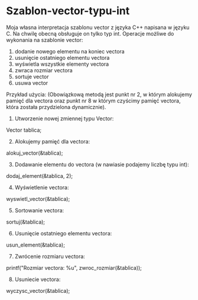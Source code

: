 # Szablon-vector-typu-int
Moja własna interpretacja szablonu vector z języka C++ napisana w języku C. Na chwilę obecną obsługuje on tylko typ int.
Operacje możliwe do wykonania na szablonie vector:
1) dodanie nowego elementu na koniec vectora
2) usunięcie ostatniego elementu vectora
3) wyświetla wszystkie elementy vectora
4) zwraca rozmiar vectora
5) sortuje vector
6) usuwa vector

Przykład użycia:
(Obowiązkową metodą jest punkt nr 2, w którym alokujemy pamięć dla vectora oraz punkt nr 8 w którym czyścimy pamięć vectora, która została przydzielona dynamicznie).

1. Utworzenie nowej zmiennej typu Vector:

Vector tablica;

2. Alokujemy pamięć dla vectora:

alokuj_vector(&tablica);

3. Dodawanie elementu do vectora (w nawiasie podajemy liczbę typu int):

dodaj_element(&tablica, 2);

4. Wyświetlenie vectora:

wyswietl_vector(&tablica);

5. Sortowanie vectora:

sortuj(&tablica);

6. Usunięcie ostatniego elementu vectora:

usun_element(&tablica);

7. Zwrócenie rozmiaru vectora:

printf("Rozmiar vectora: %u", zwroc_rozmiar(&tablica));

8. Usuniecie vectora:

wyczysc_vector(&tablica);
